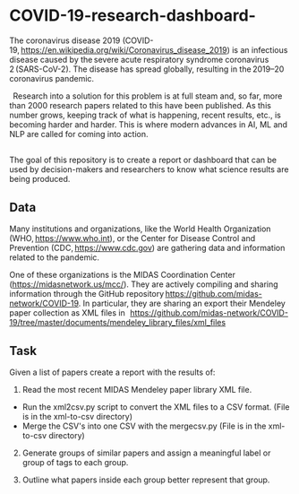 # COVID-19-research-dashboard-


The coronavirus disease 2019 (COVID-19, https://en.wikipedia.org/wiki/Coronavirus_disease_2019) is an infectious disease caused by the severe acute respiratory syndrome coronavirus 2 (SARS-CoV-2). The disease has spread globally, resulting in the 2019–20 coronavirus pandemic. 

  
Research into a solution for this problem is at full steam and, so far, more than 2000 research papers related to this have been published. As this number grows, keeping track of what is happening, recent results, etc., is becoming harder and harder. This is where modern advances in AI, ML and NLP are called for coming into action.


## 
The goal of this repository is  to create a report or dashboard that can be used by decision-makers and researchers to know what science results are being produced. 


## Data 
Many institutions and organizations, like the World Health Organization (WHO, https://www.who.int), or the Center for Disease Control and Prevention (CDC, https://www.cdc.gov) are gathering data and information related to the pandemic. 

One of these organizations is the MIDAS Coordination Center (https://midasnetwork.us/mcc/). They are actively compiling and sharing information through the GitHub repository https://github.com/midas-network/COVID-19. In particular, they are sharing an export their Mendeley paper collection as XML files in   
https://github.com/midas-network/COVID-19/tree/master/documents/mendeley_library_files/xml_files 

## Task 

Given a list of papers create a report with the results of: 

1.  Read the most recent MIDAS Mendeley paper library XML file. 
-  Run the xml2csv.py  script to convert the XML files to a CSV format. (File is in the xml-to-csv directory) 
- Merge the CSV's into one CSV with the mergecsv.py (File is in the xml-to-csv directory) 

2. Generate groups of similar papers and assign a meaningful label or group of tags to each group. 

3.  Outline what papers inside each group better represent that group.

  
  
